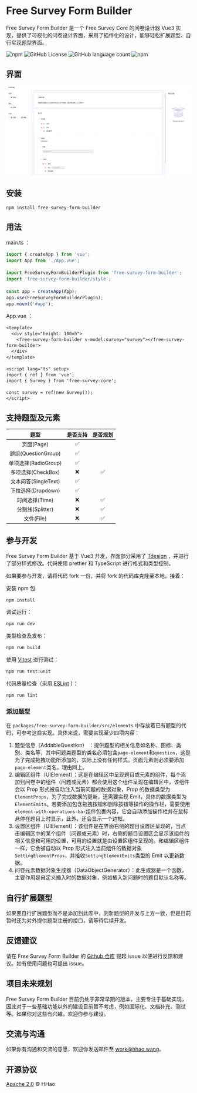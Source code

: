 # Free Survey Form Builder

Free Survey Form Builder 是一个 Free Survey Core 的问卷设计器 Vue3 实现，提供了可视化的问卷设计界面，采用了插件化的设计，能够轻松扩展题型、自行实现题型界面。

![npm](https://img.shields.io/npm/dt/free-survey-form-builder?label=NPM)
![GitHub License](https://img.shields.io/github/license/HHaoWang/free-survey-form-builder) ![GitHub language count](https://img.shields.io/github/languages/top/HHaoWang/free-survey-form-builder)
![npm](https://img.shields.io/npm/v/free-survey-form-builder?label=Version)

## 界面

![界面预览图](readme-files/preview01.png)

## 安装

```shell
npm install free-survey-form-builder
```

## 用法

main.ts ：

```typescript
import { createApp } from 'vue';
import App from './App.vue';

import FreeSurveyFormBuilderPlugin from 'free-survey-form-builder';
import 'free-survey-form-builder/style';

const app = createApp(App);
app.use(FreeSurveyFormBuilderPlugin);
app.mount('#app');
```

App.vue ：

```vue
<template>
  <div style="height: 100vh">
    <free-survey-form-builder v-model:survey="survey"></free-survey-form-builder>
  </div>
</template>

<script lang="ts" setup>
import { ref } from 'vue';
import { Survey } from 'free-survey-core';

const survey = ref(new Survey());
</script>
```

## 支持题型及元素

|         题型         | 是否支持 | 是否规划 |
| :------------------: | :------: | :------: |
|      页面(Page)      |    ✅    |          |
| 题组(QuestionGroup)  |    ✅    |          |
| 单项选择(RadioGroup) |    ✅    |          |
|  多项选择(CheckBox)  |    ❌    |    ✅    |
| 文本问答(SingleText) |    ✅    |          |
|  下拉选择(Dropdown)  |    ✅    |          |
|    时间选择(Time)    |    ❌    |    ✅    |
|   分割线(Splitter)   |    ❌    |    ✅    |
|      文件(File)      |    ❌    |    ✅    |

## 参与开发

Free Survey Form Builder 基于 Vue3 开发，界面部分采用了 [Tdesign](https://github.com/Tencent/tdesign-vue-next) ，并进行了部分样式修改。代码使用 prettier 和 TypeScript 进行格式和类型控制。

如果要参与开发，请将代码 fork 一份，并将 fork 的代码库克隆至本地，接着：

安装 npm 包

```sh
npm install
```

调试运行：

```sh
npm run dev
```

类型检查及发布：

```sh
npm run build
```

使用 [Vitest](https://vitest.dev/) 进行测试：

```sh
npm run test:unit
```

代码质量检查（采用 [ESLint](https://eslint.org/) ）：

```sh
npm run lint
```

### 添加题型

在 `packages/free-survey-form-builder/src/elements` 中存放着已有题型的代码，可参考这些实现。具体来说，需要实现至少四项内容：

1. 题型信息（AddableQuestion） ：提供题型的相关信息如名称、图标、类别、类名等，其中问题类题型的类名必须包含`page-element`和`question`，这是为了完成拖拽功能所添加的，实际上没有任何样式。页面元素则必须要添加`page-element`类名，理由同上。
2. 编辑区组件（UIElement）：这是在编辑区中呈现题目或元素的组件，每个添加到问卷中的组件（问题或元素）都会使用这个组件呈现在编辑区中，该组件会以 Prop 形式被自动注入当前问题的数据对象，Prop 的数据类型为`ElementProps`，为了完成数据的更新，还需要实现 Emit，具体的数据类型为`ElementEmits`。若要添加包含拖拽按钮和删除按钮等操作的操作栏，需要使用`element-with-operations-bar`组件包裹内容，它会自动添加操作栏并在鼠标悬停在题目上时显示，此外，还会显示一个边框。
3. 设置区组件（UIElement）：该组件是在界面右侧的题目设置区呈现的，当点击编辑区中的某个组件（问题或元素）时，右侧的题目设置区会显示该组件的相关信息和可用的设置，可用的设置就是由设置区组件呈现的。和编辑区组件一样，它会被自动以 Prop 形式注入当前组件的数据对象`SettingElementProps`，并接收`SettingElementEmits`类型的 Emit 以更新数据。
4. 问卷元素数据对象生成器（DataObjectGenerator）：此生成器是一个函数，主要作用是自定义插入时的数据对象，例如插入新问题时的题目默认名称等。

## 自行扩展题型

如果要自行扩展题型而不是添加到此库中，则新题型的开发与上方一致，但是目前暂时还为对外提供题型注册的接口，请等待后续开发。

## 反馈建议

请在 Free Survey Form Builder 的 [Github 仓库](https://github.com/HHaoWang/free-survey-form-builder) 提起 issue 以便进行反馈和建议。如有使用问题也可提出 issue。

## 项目未来规划

Free Survey Form Builder 目前仍处于非常早期的版本，主要专注于基础实现，因此对于一些基础功能以外的建设目前暂不考虑，例如国际化、文档补充、测试等。如果你对这些有兴趣，欢迎你参与建设。

## 交流与沟通

如果你有沟通和交流的意愿，欢迎你发送邮件至 <work@hhao.wang>。

## 开源协议

[Apache 2.0](LICENSE) &copy; HHao

